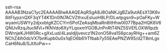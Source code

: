 ssh-rsa AAAAB3NzaC1yc2EAAAABIwAAAQEAqRSgA8J8OaNKJgBZa9utAEsX13K6v8itFIypznQXF3qYT4K1Dn0lN7ACVZthxuEsluoH8LP/DLwtpgsn9+pOaFKy+WwyamUSWYy2djxxbtgKZCCYrn5PofZeAsqMbaRn8ItHhwlX077Bpa2HQK6V6QNUvRzqJtucMVi+fKNVdo6XyYLqoxmYGOBJnPnRtT4NZ5SVEfLOXWlIpzbDWrnjeKJHW0Rc+gXxLud/4LasldjIjvevcz1N2onO58va1S6pcayRHg++am6ZNChZ4ih0dcVX7bnKupb0u0x1qEO6b61rTfbab7y55EAePNZW95/d2T8mLgxCaH6Nu8/SJtXoPw==
